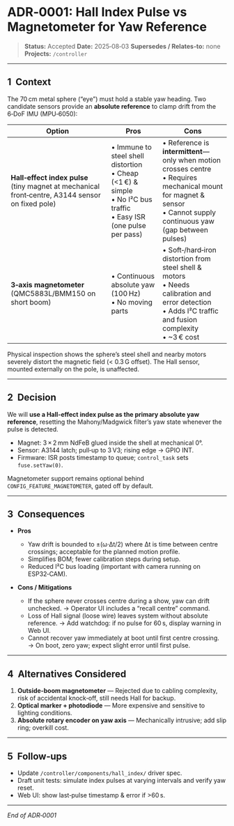 # ADR‑0001: Hall Index Pulse vs Magnetometer for Yaw Reference

> **Status:** Accepted
> **Date:** 2025‑08‑03
> **Supersedes / Relates‑to:** none
> **Projects:** `/controller`

---

## 1  Context

The 70 cm metal sphere (“eye”) must hold a stable yaw heading. Two candidate sensors provide an **absolute reference** to clamp drift from the 6‑DoF IMU (MPU‑6050):

| Option                                                                                           | Pros                                                                                                                     | Cons                                                                                                                                                                      |
| ------------------------------------------------------------------------------------------------ | ------------------------------------------------------------------------------------------------------------------------ | ------------------------------------------------------------------------------------------------------------------------------------------------------------------------- |
| **Hall‑effect index pulse** (tiny magnet at mechanical front‑centre, A3144 sensor on fixed pole) | • Immune to steel shell distortion<br>• Cheap (<1 €) & simple<br>• No I²C bus traffic<br>• Easy ISR (one pulse per pass) | • Reference is **intermittent**—only when motion crosses centre<br>• Requires mechanical mount for magnet & sensor<br>• Cannot supply continuous yaw (gap between pulses) |
| **3‑axis magnetometer** (QMC5883L/BMM150 on short boom)                                          | • Continuous absolute yaw (100 Hz) <br>• No moving parts                                                                 | • Soft‑/hard‑iron distortion from steel shell & motors<br>• Needs calibration and error detection<br>• Adds I²C traffic and fusion complexity<br>• \~3 € cost             |

Physical inspection shows the sphere’s steel shell and nearby motors severely distort the magnetic field (< 0.3 G offset). The Hall sensor, mounted externally on the pole, is unaffected.

---

## 2  Decision

We will **use a Hall‑effect index pulse as the primary absolute yaw reference**, resetting the Mahony/Madgwick filter’s yaw state whenever the pulse is detected.

* Magnet: 3 × 2 mm NdFeB glued inside the shell at mechanical 0°.
* Sensor: A3144 latch; pull‑up to 3 V3; rising edge → GPIO INT.
* Firmware: ISR posts timestamp to queue; `control_task` sets `fuse.setYaw(0)`.

Magnetometer support remains optional behind `CONFIG_FEATURE_MAGNETOMETER`, gated off by default.

---

## 3  Consequences

* **Pros**

  * Yaw drift is bounded to ±(ω·Δt/2) where Δt is time between centre crossings; acceptable for the planned motion profile.
  * Simplifies BOM; fewer calibration steps during setup.
  * Reduced I²C bus loading (important with camera running on ESP32‑CAM).
* **Cons / Mitigations**

  * If the sphere never crosses centre during a show, yaw can drift unchecked. → Operator UI includes a “recall centre” command.
  * Loss of Hall signal (loose wire) leaves system without absolute reference. → Add watchdog: if no pulse for 60 s, display warning in Web UI.
  * Cannot recover yaw immediately at boot until first centre crossing. → On boot, zero yaw; expect slight error until first pulse.

---

## 4  Alternatives Considered

1. **Outside‑boom magnetometer** — Rejected due to cabling complexity, risk of accidental knock‑off, still needs Hall for backup.
2. **Optical marker + photodiode** — More expensive and sensitive to lighting conditions.
3. **Absolute rotary encoder on yaw axis** — Mechanically intrusive; add slip ring; overkill cost.

---

## 5  Follow‑ups

* Update `/controller/components/hall_index/` driver spec.
* Draft unit tests: simulate index pulses at varying intervals and verify yaw reset.
* Web UI: show last‑pulse timestamp & error if >60 s.

---

*End of ADR‑0001*
